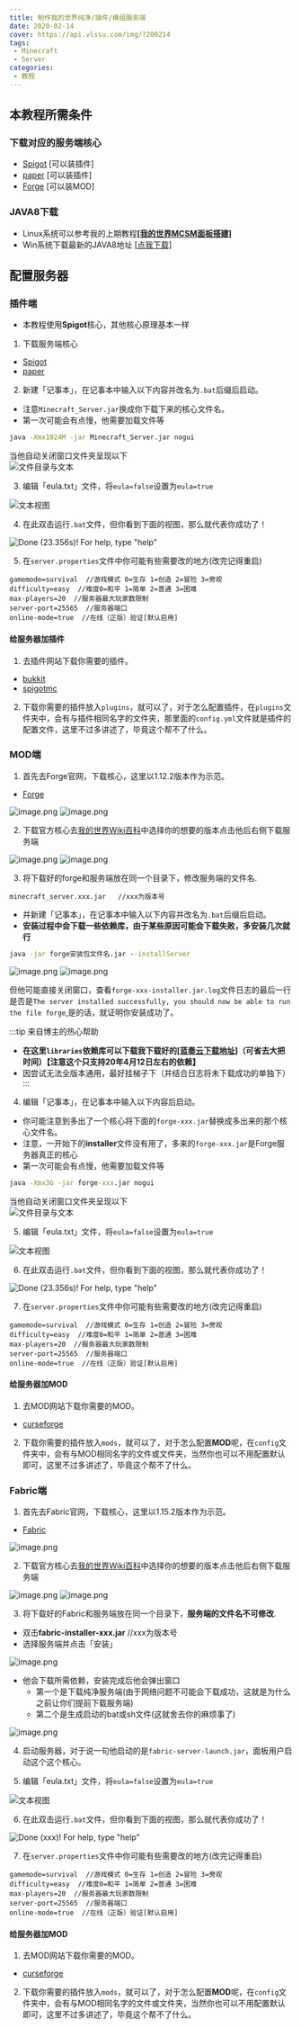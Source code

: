 ```yaml
---
title: 制作我的世界纯净/插件/模组服务端
date: 2020-02-14
cover: https://api.vlssu.com/img/?200214
tags:
 - Minecraft
 - Server
categories: 
 - 教程
---
```


## 本教程所需条件
### 下载对应的服务端核心
- [Spigot](https://getbukkit.org/download/spigot) [可以装插件]
- [paper](https://papermc.io/downloads) [可以装插件]
- [Forge](https://files.minecraftforge.net) [可以装MOD]

### JAVA8下载
- Linux系统可以参考我的上期教程[**[我的世界MCSM面板搭建]**](../linux/node.html#安装java8)
- Win系统下载最新的JAVA8地址 [[点我下载]](https://en.vessoft.com/software/windows/download/java)

## 配置服务器
### 插件端
- 本教程使用**Spigot**核心，其他核心原理基本一样

1. 下载服务端核心
- [Spigot](https://getbukkit.org/download/spigot) 
- [paper](https://yivesmirror.com/downloads/paper) 

2. 新建「记事本」，在记事本中输入以下内容并改名为`.bat`后缀后启动。
- 注意`Minecraft_Server.jar`换成你下载下来的核心文件名。
- 第一次可能会有点慢，他需要加载文件等

```bat
java -Xmx1024M -jar Minecraft_Server.jar nogui
```
当他自动关闭窗口文件夹呈现以下<br>
![文件目录与文本](./images/java-server_1.png)

3. 编辑「eula.txt」文件，将`eula=false`设置为`eula=true`

![文本视图](./images/java-server_2.png)

4. 在此双击运行`.bat`文件，但你看到下面的视图，那么就代表你成功了！

![Done (23.356s)! For help, type "help"](./images/java-server_3.png)

5. 在`server.properties`文件中你可能有些需要改的地方(改完记得重启)
```properties
gamemode=survival  //游戏模式 0=生存 1=创造 2=冒险 3=旁观
difficulty=easy  //难度0=和平 1=简单 2=普通 3=困难
max-players=20  //服务器最大玩家数限制
server-port=25565  //服务器端口
online-mode=true  //在线（正版）验证[默认启用]
```
#### 给服务器加插件
1. 去插件网站下载你需要的插件。
- [bukkit](https://dev.bukkit.org)
- [spigotmc](https://www.spigotmc.org)

2. 下载你需要的插件放入`plugins`，就可以了，对于怎么配置插件，在`plugins`文件夹中，会有与插件相同名字的文件夹，那里面的`config.yml`文件就是插件的配置文件，这里不过多讲述了，毕竟这个帮不了什么。

### MOD端
1. 首先去Forge官网，下载核心，这里以1.12.2版本作为示范。
- [Forge](https://files.minecraftforge.net)

![image.png](./images/java-server_4.png)
![image.png](./images/java-server_5.png)

2. 下载官方核心去[我的世界Wiki百科](https://minecraft-zh.gamepedia.com/Java%E7%89%88%E7%89%88%E6%9C%AC%E8%AE%B0%E5%BD%95)中选择你的想要的版本点击他后右侧下载服务端

![image.png](./images/java-server_6.png)
![image.png](./images/java-server_7.png)

3. 将下载好的forge和服务端放在同一个目录下，修改服务端的文件名.
```
minecraft_server.xxx.jar   //xxx为版本号
```
- 并新建「记事本」，在记事本中输入以下内容并改名为`.bat`后缀后启动。
- **安装过程中会下载一些依赖库，由于某些原因可能会下载失败，多安装几次就行**

```bat
java -jar forge安装包文件名.jar --installServer
```
![image.png](./images/java-server_8.png)
![image.png](./images/java-server_9.png)

但他可能直接关闭窗口，查看`forge-xxx-installer.jar.log`文件日志的最后一行是否是`The server installed successfully, you should now be able to run the file forge`,是的话，就证明你安装成功了。

:::tip 来自博主的热心帮助
- **在这里`libraries`依赖库可以下载我下载好的[[蓝奏云下载地址]](https://vlssu.lanzoui.com/b0f1ate3i)（可省去大把时间）【注意这个只支持20年4月12日左右的依赖】**
- 因尝试无法全版本通用，最好挂梯子下（并结合日志将未下载成功的单独下）
:::

4. 编辑「记事本」，在记事本中输入以下内容后启动。
- 你可能注意到多出了一个核心将下面的`forge-xxx.jar`替换成多出来的那个核心文件名。
- 注意，一开始下的**installer**文件没有用了，多来的`forge-xxx.jar`是Forge服务器真正的核心
- 第一次可能会有点慢，他需要加载文件等

```bat
java -Xmx3G -jar forge-xxx.jar nogui
```
当他自动关闭窗口文件夹呈现以下<br>
![文件目录与文本](./images/java-server_10.png)

5. 编辑「eula.txt」文件，将`eula=false`设置为`eula=true`

![文本视图](./images/java-server_2.png)

6. 在此双击运行`.bat`文件，但你看到下面的视图，那么就代表你成功了！

![Done (23.356s)! For help, type "help"](./images/java-server_11.png)

7. 在`server.properties`文件中你可能有些需要改的地方(改完记得重启)
```properties
gamemode=survival  //游戏模式 0=生存 1=创造 2=冒险 3=旁观
difficulty=easy  //难度0=和平 1=简单 2=普通 3=困难
max-players=20  //服务器最大玩家数限制
server-port=25565  //服务器端口
online-mode=true  //在线（正版）验证[默认启用]
```
#### 给服务器加MOD
1. 去MOD网站下载你需要的MOD。
- [curseforge](https://www.curseforge.com/minecraft/modpacks)

2. 下载你需要的插件放入`mods`，就可以了，对于怎么配置**MOD**呢，在`config`文件夹中，会有与MOD相同名字的文件或文件夹，当然你也可以不用配置默认即可，这里不过多讲述了，毕竟这个帮不了什么。

### Fabric端

1. 首先去Fabric官网，下载核心，这里以1.15.2版本作为示范。
- [Fabric](https://fabricmc.net/use/)

![image.png](./images/java-server_12.png)

2. 下载官方核心去[我的世界Wiki百科](https://minecraft-zh.gamepedia.com/Java%E7%89%88%E7%89%88%E6%9C%AC%E8%AE%B0%E5%BD%95)中选择你的想要的版本点击他后右侧下载服务端

![image.png](./images/java-server_13.png)
![image.png](./images/java-server_14.png)

3. 将下载好的Fabric和服务端放在同一个目录下，**服务端的文件名不可修改**.

- 双击**fabric-installer-xxx.jar**  //xxx为版本号
- 选择服务端并点击「安装」

![image.png](./images/java-server_15.png)

- 他会下载所需依赖，安装完成后他会弹出窗口
  - 第一个是下载纯净服务端(由于网络问题不可能会下载成功，这就是为什么之前让你们提前下载服务端)
  - 第二个是生成启动的bat或sh文件(这就舍去你的麻烦事了)

![image.png](./images/java-server_16.png)

4. 启动服务器，对于说一句他启动的是`fabric-server-launch.jar`，面板用户启动这个这个核心。

5. 编辑「eula.txt」文件，将`eula=false`设置为`eula=true`

![文本视图](./images/java-server_2.png)

6. 在此双击运行`.bat`文件，但你看到下面的视图，那么就代表你成功了！

![Done (xxx)! For help, type "help"](./images/java-server_17.png)

7. 在`server.properties`文件中你可能有些需要改的地方(改完记得重启)
```properties
gamemode=survival  //游戏模式 0=生存 1=创造 2=冒险 3=旁观
difficulty=easy  //难度0=和平 1=简单 2=普通 3=困难
max-players=20  //服务器最大玩家数限制
server-port=25565  //服务器端口
online-mode=true  //在线（正版）验证[默认启用]
```
#### 给服务器加MOD
1. 去MOD网站下载你需要的MOD。
- [curseforge](https://www.curseforge.com/minecraft/modpacks)

2. 下载你需要的插件放入`mods`，就可以了，对于怎么配置**MOD**呢，在`config`文件夹中，会有与MOD相同名字的文件或文件夹，当然你也可以不用配置默认即可，这里不过多讲述了，毕竟这个帮不了什么。